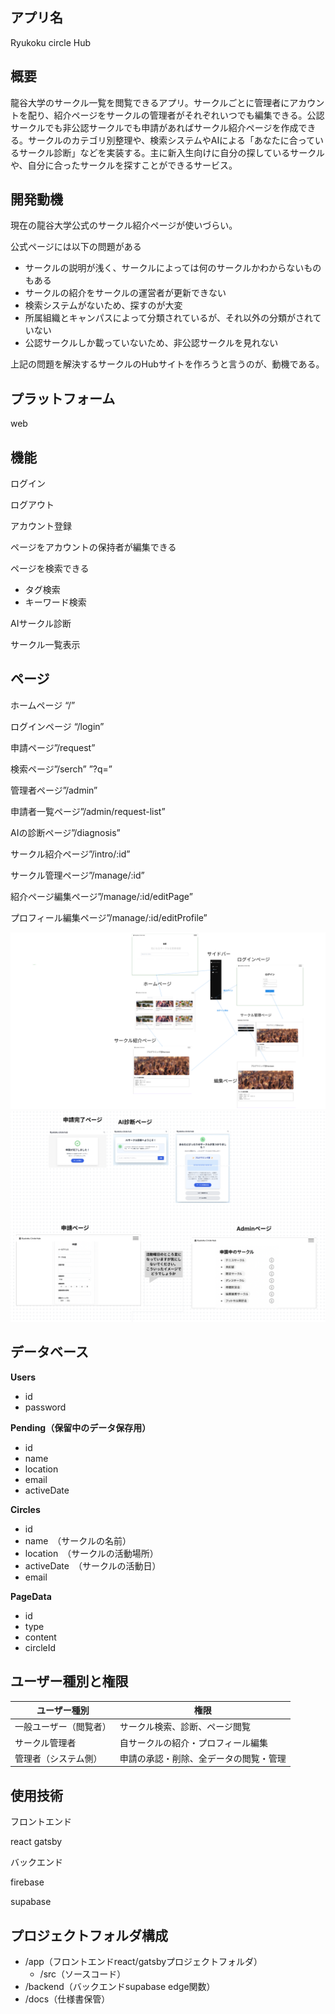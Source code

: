 ## アプリ名

Ryukoku circle Hub

## 概要

龍谷大学のサークル一覧を閲覧できるアプリ。サークルごとに管理者にアカウントを配り、紹介ページをサークルの管理者がそれぞれいつでも編集できる。公認サークルでも非公認サークルでも申請があればサークル紹介ページを作成できる。サークルのカテゴリ別整理や、検索システムやAIによる「あなたに合っているサークル診断」などを実装する。主に新入生向けに自分の探しているサークルや、自分に合ったサークルを探すことができるサービス。

## 開発動機

現在の龍谷大学公式のサークル紹介ページが使いづらい。

公式ページには以下の問題がある

- サークルの説明が浅く、サークルによっては何のサークルかわからないものもある
- サークルの紹介をサークルの運営者が更新できない
- 検索システムがないため、探すのが大変
- 所属組織とキャンパスによって分類されているが、それ以外の分類がされていない
- 公認サークルしか載っていないため、非公認サークルを見れない

上記の問題を解決するサークルのHubサイトを作ろうと言うのが、動機である。

## プラットフォーム

web

## 機能

ログイン

ログアウト

アカウント登録

ページをアカウントの保持者が編集できる

ページを検索できる

- タグ検索
- キーワード検索

AIサークル診断

サークル一覧表示

## ページ

ホームページ “/”

ログインページ “/login”

申請ページ”/request”

検索ページ”/serch” ”?q=”

管理者ページ”/admin”

申請者一覧ページ”/admin/request-list”

AIの診断ページ”/diagnosis”

サークル紹介ページ”/intro/:id”

サークル管理ページ”/manage/:id”

紹介ページ編集ページ”/manage/:id/editPage”

プロフィール編集ページ”/manage/:id/editProfile”

![UI.png](./UI.png)
![UI2.png](./UI2.png)

## データベース

**Users**

- id
- password

**Pending（保留中のデータ保存用）**

- id
- name
- location
- email
- activeDate

**Circles**

- id
- name　（サークルの名前）
- location　（サークルの活動場所）
- activeDate　（サークルの活動日）
- email

**PageData**

- id
- type
- content
- circleId

## ユーザー種別と権限

| ユーザー種別 | 権限 |
| --- | --- |
| 一般ユーザー（閲覧者） | サークル検索、診断、ページ閲覧 |
| サークル管理者 | 自サークルの紹介・プロフィール編集 |
| 管理者（システム側） | 申請の承認・削除、全データの閲覧・管理 |

## 使用技術

フロントエンド

react
gatsby

バックエンド

firebase

supabase

## プロジェクトフォルダ構成

- /app（フロントエンドreact/gatsbyプロジェクトフォルダ）
    - /src（ソースコード）
- /backend（バックエンドsupabase edge関数）
- /docs（仕様書保管）